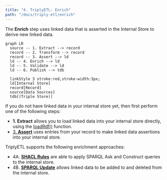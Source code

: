 ```yaml
---
title: "4. TriplyETL: Enrich"
path: "/docs/triply-etl/enrich"
---
```


The **Enrich** step uses linked data that is asserted in the Internal Store to derive new linked data.

```mermaid
graph LR
  source -- 1. Extract --> record
  record -- 2. Transform --> record
  record -- 3. Assert --> ld
  ld -- 4. Enrich --> ld
  ld -- 5. Validate --> ld
  ld -- 6. Publish --> tdb

  linkStyle 3 stroke:red,stroke-width:3px;
  ld[Internal Store]
  record[Record]
  source[Data Sources]
  tdb[(Triple Store)]
```

If you do not have linked data in your internal store yet, then first perform one of the following steps:
- **1. Extract** allows you to load linked data into your internal store directly, using the [loadRdf()](/docs/triply-etl/extract/formats#loadRdf) function.
- [3. **Assert**](/docs/triply-etl/assert) uses entries from your record to make linked data assertions into your internal store.

TriplyETL supports the following enrichment approaches:

- 4A. [**SHACL Rules**](/docs/triply-etl/enrich/shacl) are able to apply SPARQL Ask and Construct queries to the internal store.
- 4B. [**SPARQL Update**](/docs/triply-etl/enrich/sparql) allows linked data to be added to and deleted from the internal store.
